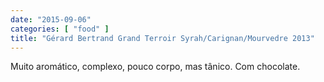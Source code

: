 ```yaml
---
date: "2015-09-06"
categories: [ "food" ]
title: "Gérard Bertrand Grand Terroir Syrah/Carignan/Mourvedre 2013"
---
```

Muito aromático, complexo, pouco corpo, mas tânico. Com chocolate.
